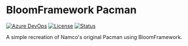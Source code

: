 # BloomFramework Pacman

[![Azure DevOps](https://img.shields.io/azure-devops/build/DerrickTimmermans/e3b883f8-a4df-4015-b905-0f0b79120a5d/1.svg?style=flat-square)](https://dev.azure.com/DerrickTimmermans/BloomFramework%20Pacman/_build?definitionId=1)
[![License](https://img.shields.io/badge/license-MIT-blue.svg?style=flat-square)](https://github.com/BloomCreativeWorks/BloomFramework/blob/master/LICENSE)
[![Status](https://img.shields.io/badge/status-WIP-black.svg?style=flat-square)](https://github.com/BloomCreativeWorks/BloomFramework)

A simple recreation of Namco's original Pacman using BloomFramework.
